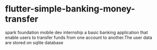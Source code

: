 # flutter-simple-banking-money-transfer
spark foundation mobile dev internship
 a basic banking application that enable users to transfer funds from one account to another.The user data are stored on sqlite database  
